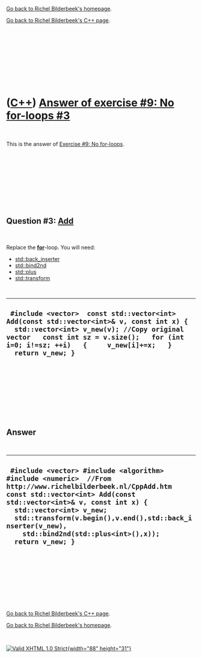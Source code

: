 [Go back to Richel Bilderbeek's homepage](index.htm).

[Go back to Richel Bilderbeek's C++ page](Cpp.htm).

 

 

 

 

 

([C++](Cpp.htm)) [Answer of exercise \#9: No for-loops \#3](CppExerciseNoForLoopsAnswer3.htm)
=============================================================================================

 

This is the answer of [Exercise \#9: No
for-loops](CppExerciseNoForLoops.htm).

 

 

 

 

 

Question \#3: [Add](CppAdd.htm)
-------------------------------

 

Replace the **[for](CppFor.htm)**-loop. You will need:

-   [std::back\_inserter](CppBack_inserter.htm)
-   [std::bind2nd](CppBind2nd.htm)
-   [std::plus](CppPlus.htm)
-   [std::transform](CppTransform.htm)

 

  --------------------------------------------------------------------------------------------------------------------------------------------------------------------------------------------------------------------------------------------------
  ` #include <vector>  const std::vector<int> Add(const std::vector<int>& v, const int x) {   std::vector<int> v_new(v); //Copy original vector   const int sz = v.size();   for (int i=0; i!=sz; ++i)   {     v_new[i]+=x;   }   return v_new; }`
  --------------------------------------------------------------------------------------------------------------------------------------------------------------------------------------------------------------------------------------------------

 

 

 

 

 

Answer
------

 

  ---------------------------------------------------------------------------------------------------------------------------------------------------------------------------------------------------------------------------------------------------------------------------------------------------------------------------------------
  ` #include <vector> #include <algorithm> #include <numeric>  //From http://www.richelbilderbeek.nl/CppAdd.htm  const std::vector<int> Add(const std::vector<int>& v, const int x) {   std::vector<int> v_new;   std::transform(v.begin(),v.end(),std::back_inserter(v_new),     std::bind2nd(std::plus<int>(),x));   return v_new; }`
  ---------------------------------------------------------------------------------------------------------------------------------------------------------------------------------------------------------------------------------------------------------------------------------------------------------------------------------------

 

 

 

 

 

[Go back to Richel Bilderbeek's C++ page](Cpp.htm).

[Go back to Richel Bilderbeek's homepage](index.htm).

 

[![Valid XHTML 1.0 Strict](valid-xhtml10.png){width="88"
height="31"}](http://validator.w3.org/check?uri=referer)
